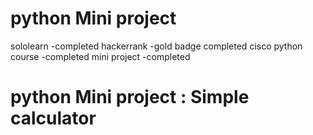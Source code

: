 # python Mini project
   sololearn            -completed
   hackerrank           -gold badge completed
   cisco python course  -completed
   mini project         -completed
# python Mini project : Simple calculator
  
